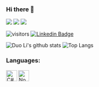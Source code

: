 ### Hi there 👋
![](https://komarev.com/ghpvc/?username=dinhthanhtai&color=green)
![](https://komarev.com/ghpvc/?username=dinhthanhtai&style=flat-square)
![](https://komarev.com/ghpvc/?username=dinhthanhtai&label=PROFILE+VIEWS)

![visitors](https://visitor-badge.laobi.icu/badge?page_id=kunuit)
[![Linkedin Badge](https://img.shields.io/badge/CuongVu-blue?style=social&logo=Linkedin&logoColor=blue&link=https://www.linkedin.com/in/c%C6%B0%E1%BB%9Dng-v%C5%A9-xu%C3%A2n-9218141aa/)](https://www.linkedin.com/in/thanhtaidev/)

![Duo Li's github stats](https://github-readme-stats.vercel.app/api?username=kunuit&show_icons=true&theme=cobalt)
![Top Langs](https://github-readme-stats.vercel.app/api/top-langs/?username=kunuit&layout=compact&theme=cobalt)

<!--

Here are some ideas to get you started:

- 🔭 I’m currently working on ...
- 🌱 I’m currently learning ...
- 👯 I’m looking to collaborate on ...
- 🤔 I’m looking for help with ...
- 💬 Ask me about ...
- 📫 How to reach me: ...
- 😄 Pronouns: ...
- ⚡ Fun fact: ...
-->

### Languages:
<!-- <img align="left" alt="Golang" width="30px" src="https://img.icons8.com/color/48/000000/golang.png" /> -->
<img align="left" alt="C#" width="30px" src="https://img.icons8.com/color/48/000000/javascript.png" />
<img align="left" alt="Nodejs" width="30px" src="https://img.icons8.com/color/48/000000/nodejs.png"/>
<!-- <img align="left" alt="Angular" width="30px" src="https://img.icons8.com/color/48/000000/react.png"/> -->
<br />